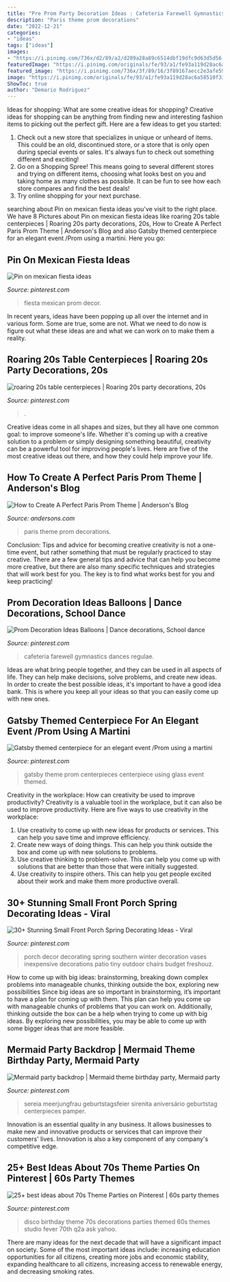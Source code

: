 ```yaml
---
title: "Pre Prom Party Decoration Ideas : Cafeteria Farewell Gymnastics Dances Regulae"
description: "Paris theme prom decorations"
date: "2022-12-21"
categories:
- "ideas"
tags: ["ideas"]
images:
- "https://i.pinimg.com/736x/d2/89/a2/d289a28a89c6514dbf19dfc9d63d5d56.jpg"
featuredImage: "https://i.pinimg.com/originals/fe/93/a1/fe93a119d28ac6a58510f335977e9e42.jpg"
featured_image: "https://i.pinimg.com/736x/3f/89/16/3f89167aecc2e3afe5991855cc2da0ca.jpg"
image: "https://i.pinimg.com/originals/fe/93/a1/fe93a119d28ac6a58510f335977e9e42.jpg"
ShowToc: true
author: "Demario Rodriguez"
---
```



Ideas for shopping: What are some creative ideas for shopping?
Creative ideas for shopping can be anything from finding new and interesting fashion items to picking out the perfect gift. Here are a few ideas to get you started: 
1. Check out a new store that specializes in unique or unheard of items. This could be an old, discontinued store, or a store that is only open during special events or sales. It's always fun to check out something different and exciting! 
2. Go on a Shopping Spree! This means going to several different stores and trying on different items, choosing what looks best on you and taking home as many clothes as possible. It can be fun to see how each store compares and find the best deals! 
3. Try online shopping for your next purchase.

	

		
searching about Pin on mexican fiesta ideas you've visit to the right place. We have 8 Pictures about Pin on mexican fiesta ideas like roaring 20s table centerpieces | Roaring 20s party decorations, 20s, How to Create A Perfect Paris Prom Theme | Anderson&#039;s Blog and also Gatsby themed centerpiece for an elegant event /Prom using a martini. Here you go:
		
    
## Pin On Mexican Fiesta Ideas

<img loading=lazy src="https://i.pinimg.com/736x/d1/48/fc/d148fc46a38bbd4055a38f8f98d330da--prom-decor-party-fiesta.jpg" onerror="this.onerror=null;this.src='https://tse3.mm.bing.net/th?id=OIP.eToVVes7Dt25vkl9AWUPNQHaJ3&amp;pid=15.1';" alt="Pin on mexican fiesta ideas">

_Source: pinterest.com_

>fiesta mexican prom decor. 

	

In recent years, ideas have been popping up all over the internet and in various form. Some are true, some are not. What we need to do now is figure out what these ideas are and what we can work on to make them a reality.

    
## Roaring 20s Table Centerpieces | Roaring 20s Party Decorations, 20s

<img loading=lazy src="https://i.pinimg.com/736x/db/27/ee/db27ee85cd0fc17b53f1fcc990334263.jpg" onerror="this.onerror=null;this.src='https://tse3.mm.bing.net/th?id=OIP.2KTdPjib3cijEvFR7O-aKQHaJ4&amp;pid=15.1';" alt="roaring 20s table centerpieces | Roaring 20s party decorations, 20s">

_Source: pinterest.com_

>. 

	

Creative ideas come in all shapes and sizes, but they all have one common goal: to improve someone's life. Whether it's coming up with a creative solution to a problem or simply designing something beautiful, creativity can be a powerful tool for improving people's lives. Here are five of the most creative ideas out there, and how they could help improve your life.

    
## How To Create A Perfect Paris Prom Theme | Anderson&#039;s Blog

<img loading=lazy src="https://www.andersons.com/blog/wp-content/uploads/2015/02/Paris-Theme-850x491.jpg" onerror="this.onerror=null;this.src='https://tse4.mm.bing.net/th?id=OIP.PEQ0SqwaqRMU3e82qjd5HwHaER&amp;pid=15.1';" alt="How to Create A Perfect Paris Prom Theme | Anderson&#039;s Blog">

_Source: andersons.com_

>paris theme prom decorations. 

	

Conclusion: Tips and advice for becoming creative
creativity is not a one-time event, but rather something that must be regularly practiced to stay creative. There are a few general tips and advice that can help you become more creative, but there are also many specific techniques and strategies that will work best for you. The key is to find what works best for you and keep practicing!

    
## Prom Decoration Ideas Balloons | Dance Decorations, School Dance

<img loading=lazy src="https://i.pinimg.com/736x/68/6b/42/686b42f6a104c2047f3f88d81a6bf9ba.jpg" onerror="this.onerror=null;this.src='https://tse2.mm.bing.net/th?id=OIP.zyh7sXt_jRXx_KzmSGF0QwHaJ3&amp;pid=15.1';" alt="Prom Decoration Ideas Balloons | Dance decorations, School dance">

_Source: pinterest.com_

>cafeteria farewell gymnastics dances regulae. 

	

Ideas are what bring people together, and they can be used in all aspects of life. They can help make decisions, solve problems, and create new ideas. In order to create the best possible ideas, it's important to have a good idea bank. This is where you keep all your ideas so that you can easily come up with new ones.

    
## Gatsby Themed Centerpiece For An Elegant Event /Prom Using A Martini

<img loading=lazy src="https://i.pinimg.com/736x/d2/89/a2/d289a28a89c6514dbf19dfc9d63d5d56.jpg" onerror="this.onerror=null;this.src='https://tse2.mm.bing.net/th?id=OIP.p7k5a7FJYX3dPUzLYTJV1AHaJ3&amp;pid=15.1';" alt="Gatsby themed centerpiece for an elegant event /Prom using a martini">

_Source: pinterest.com_

>gatsby theme prom centerpieces centerpiece using glass event themed. 

	

Creativity in the workplace: How can creativity be used to improve productivity?
Creativity is a valuable tool in the workplace, but it can also be used to improve productivity. Here are five ways to use creativity in the workplace: 
1. Use creativity to come up with new ideas for products or services. This can help you save time and improve efficiency. 
2. Create new ways of doing things. This can help you think outside the box and come up with new solutions to problems. 
3. Use creative thinking to problem-solve. This can help you come up with solutions that are better than those that were initially suggested. 
4. Use creativity to inspire others. This can help you get people excited about their work and make them more productive overall. 

    
## 30+ Stunning Small Front Porch Spring Decorating Ideas - Viral

<img loading=lazy src="https://i.pinimg.com/736x/38/89/59/388959b438293ca8f15e1e9656940ca1.jpg" onerror="this.onerror=null;this.src='https://tse2.mm.bing.net/th?id=OIP.hRb0hNV8M_saT3i6kk8WXQHaJ4&amp;pid=15.1';" alt="30+ Stunning Small Front Porch Spring Decorating Ideas - Viral">

_Source: pinterest.com_

>porch decor decorating spring southern winter decoration vases inexpensive decorations patio tiny outdoor chairs budget freshouz. 

	

How to come up with big ideas: brainstorming, breaking down complex problems into manageable chunks, thinking outside the box, exploring new possibilities
Since big ideas are so important in brainstorming, it’s important to have a plan for coming up with them. This plan can help you come up with manageable chunks of problems that you can work on. Additionally, thinking outside the box can be a help when trying to come up with big ideas. By exploring new possibilities, you may be able to come up with some bigger ideas that are more feasible.

    
## Mermaid Party Backdrop | Mermaid Theme Birthday Party, Mermaid Party

<img loading=lazy src="https://i.pinimg.com/originals/fe/93/a1/fe93a119d28ac6a58510f335977e9e42.jpg" onerror="this.onerror=null;this.src='https://tse4.mm.bing.net/th?id=OIP.kTGUmYhqIfZOJuc3LlNXrAHaJ4&amp;pid=15.1';" alt="Mermaid party backdrop | Mermaid theme birthday party, Mermaid party">

_Source: pinterest.com_

>sereia meerjungfrau geburtstagsfeier sirenita aniversário geburtstag centerpieces pamper. 

	

Innovation is an essential quality in any business. It allows businesses to make new and innovative products or services that can improve their customers' lives. Innovation is also a key component of any company's competitive edge.

    
## 25+ Best Ideas About 70s Theme Parties On Pinterest | 60s Party Themes

<img loading=lazy src="https://i.pinimg.com/736x/3f/89/16/3f89167aecc2e3afe5991855cc2da0ca.jpg" onerror="this.onerror=null;this.src='https://tse4.mm.bing.net/th?id=OIP.b-FX4fnZ0bXirKkDk3gd5QHaFc&amp;pid=15.1';" alt="25+ best ideas about 70s Theme Parties on Pinterest | 60s party themes">

_Source: pinterest.com_

>disco birthday theme 70s decorations parties themed 60s themes studio fever 70th q2a ask yahoo. 

	

There are many ideas for the next decade that will have a significant impact on society. Some of the most important ideas include: increasing education opportunities for all citizens, creating more jobs and economic stability, expanding healthcare to all citizens, increasing access to renewable energy, and decreasing smoking rates.

